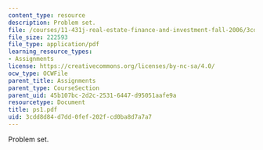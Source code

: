 ```yaml
---
content_type: resource
description: Problem set.
file: /courses/11-431j-real-estate-finance-and-investment-fall-2006/3cdd8d84d7dd0fef202fcd0ba8d7a7a7_ps1.pdf
file_size: 222593
file_type: application/pdf
learning_resource_types:
- Assignments
license: https://creativecommons.org/licenses/by-nc-sa/4.0/
ocw_type: OCWFile
parent_title: Assignments
parent_type: CourseSection
parent_uid: 45b107bc-2d2c-2531-6447-d95051aafe9a
resourcetype: Document
title: ps1.pdf
uid: 3cdd8d84-d7dd-0fef-202f-cd0ba8d7a7a7
---
```

Problem set.